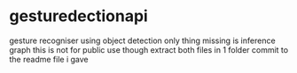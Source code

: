 # gesturedectionapi
gesture recogniser using object detection
only thing missing is inference graph
this is not for public use though
extract both files in 1 folder
commit to the readme file i gave
